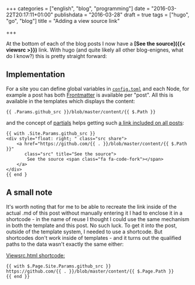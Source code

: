+++
categories = ["english", "blog", "programming"]
date = "2016-03-22T20:17:11+01:00"
publishdata = "2016-03-28"
draft = true
tags = ["hugo", "go", "blog"]
title = "Adding a view source link"

+++

At the bottom of each of the blog posts I now have a 
**[See the source]({{< viewsrc >}})** link. 
With hugo (and quite likely all other blog-enignes, what do I
know?) this is pretty straight forward:

## Implementation

For a site you can define global variables in
[`config.toml`](http://gohugo.io/overview/configuration/) and each Node, for
example a post has both [Frontmatter](http://gohugo.io/content/front-matter/)
is available per "post". All this is available in the templates which displays
the content:

```
{{ .Params.github_src }}/blob/master/content/{{ $.Path }}
```

and the concept of [partials](https://gohugo.io/templates/partials/) helps 
getting such [a link included on all
posts](https://github.com/svrist/blog.vrist.dk/blob/master/layouts/partials/sharing.html#L14):

```
{{ with .Site.Params.github_src }}
<div style="float: right; " class="src share"> 
    <a href="https://github.com/{{ . }}/blob/master/content/{{ $.Path }}"
       class="src" title="See the source">
        See the source <span class="fa fa-code-fork"></span>
    </a>
</div>
{{ end }
```
## A small note

It's worth noting that for me to be able to recreate the link inside of the
actual .md of this post without manually entering it I had to enclose it in a
shortcode - in the name of reuse I thought I could use the same mechanism in
both the template and this post. No such luck. To get it into the post,
outside of the template system, I needed to use a shortcode. But shortcodes
don't work inside of templates - and it turns out the qualified paths to the
data wasn't exactly the same either:

[Viewsrc.html
shortcode:](https://github.com/svrist/blog.vrist.dk/blob/master/layouts/shortcodes/viewsrc.html)
``` 
{{ with $.Page.Site.Params.github_src }}
https://github.com/{{ . }}/blob/master/content/{{ $.Page.Path }}
{{ end }}
```

